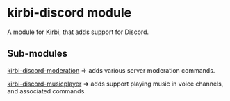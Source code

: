 # kirbi-discord module
A module for [Kirbi](https://github.com/richardson-media-house/kirbi), that adds support for Discord.

## Sub-modules

[kirbi-discord-moderation](https://github.com/Richardson-Media-House/kirbi-discord-moderation) => adds various server moderation commands.

[kirbi-discord-musicplayer](https://github.com/Richardson-Media-House/kirbi-discord-musicplayer) => adds support playing music in voice channels, and associated commands.
